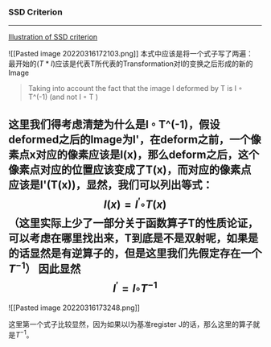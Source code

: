 
### SSD Criterion

---
[Illustration of SSD criterion](https://www.researchgate.net/figure/The-illustration-of-the-SSD-criterion-for-image-registration-The-panels-A-B-show-the_fig5_312274491)

![[Pasted image 20220316172103.png]]
	本式中应该是将一个式子写了两遍：
	最开始的$(T*I)$应该是代表T所代表的Transformation对I的变换之后形成的新的Image
	
>Taking into account the fact that the image I deformed by T is I ◦ T^(-1) (and not I ◦ T )

这里我们得考虑清楚为什么是I ◦ T^(-1)，假设deformed之后的Image为I'，在deform之前，一个像素点x对应的像素应该是I(x)，那么deform之后，这个像素点对应的位置应该变成了T(x)，而对应的像素点应该是I'(T(x))，显然，我们可以列出等式：
$$
I(x) = I^{'} ◦ T (x)
$$
（这里实际上少了一部分关于函数算子T的性质论证，可以考虑在哪里找出来，T到底是不是双射呢，如果是的话显然是有逆算子的，但是这里我们先假定存在一个$T^{-1}$）
因此显然
$$
I^{'} = I ◦ T ^{-1}
$$
---
![[Pasted image 20220316173248.png]]

这里第一个式子比较显然，因为如果以I为基准register J的话，那么这里的算子就是$T^{-1}$。